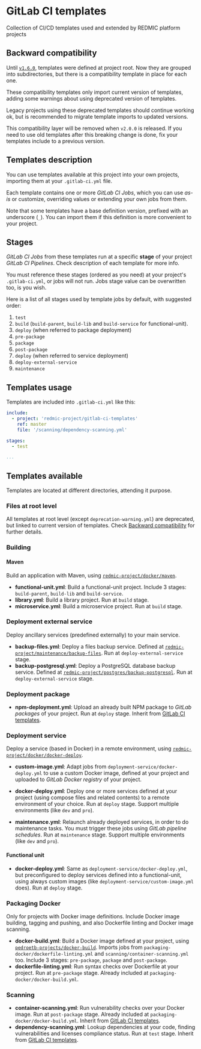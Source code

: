# GitLab CI templates

Collection of CI/CD templates used and extended by REDMIC platform projects

## Backward compatibility

Until [`v1.6.0`](https://gitlab.com/redmic-project/gitlab-ci-templates/-/releases/v1.6.0), templates were defined at project root. Now they are grouped into subdirectories, but there is a compatibility template in place for each one.

These compatibility templates only import current version of templates, adding some warnings about using deprecated version of templates.

Legacy projects using these deprecated templates should continue working ok, but is recommended to migrate template imports to updated versions.

This compatibility layer will be removed when `v2.0.0` is released. If you need to use old templates after this breaking change is done, fix your templates include to a previous version.

## Templates description

You can use templates available at this project into your own projects, importing them at your `.gitlab-ci.yml` file.

Each template contains one or more *GitLab CI Jobs*, which you can use *as-is* or customize, overriding values or extending your own jobs from them.

Note that some templates have a base definition version, prefixed with an underscore (`_`). You can import them if this definition is more convenient to your project.

## Stages

*GitLab CI Jobs* from these templates run at a specific **stage** of your project *GitLab CI Pipelines*. Check description of each template for more info.

You must reference these stages (ordered as you need) at your project's `.gitlab-ci.yml`, or jobs will not run. Jobs stage value can be overwritten too, is you wish.

Here is a list of all stages used by template jobs by default, with suggested order:

1. `test`
1. `build` (`build-parent`, `build-lib` and `build-service` for functional-unit).
1. `deploy` (when referred to package deployment)
1. `pre-package`
1. `package`
1. `post-package`
1. `deploy` (when referred to service deployment)
1. `deploy-external-service`
1. `maintenance`

## Templates usage

Templates are included into `.gitlab-ci.yml` like this:

```yaml
include:
  - project: 'redmic-project/gitlab-ci-templates'
    ref: master
    file: '/scanning/dependency-scanning.yml'

stages:
  - test

...
```

## Templates available

Templates are located at different directories, attending it purpose.

### Files at root level

All templates at root level (except `deprecation-warning.yml`) are deprecated, but linked to current version of templates. Check [Backward compatibility](#backward-compatibility) for further details.

### Building

#### Maven

Build an application with Maven, using [`redmic-project/docker/maven`](https://gitlab.com/redmic-project/docker/maven).

* **functional-unit.yml**: Build a functional-unit project. Include 3 stages: `build-parent`, `build-lib` and `build-service`.
* **library.yml**: Build a library project. Run at `build` stage.
* **microservice.yml**: Build a microservice project. Run at `build` stage.

### Deployment external service

Deploy ancillary services (predefined externally) to your main service.

* **backup-files.yml**: Deploy a files backup service. Defined at [`redmic-project/maintenance/backup-files`](https://gitlab.com/redmic-project/maintenance/backup-files). Run at `deploy-external-service` stage.
* **backup-postgresql.yml**: Deploy a PostgreSQL database backup service. Defined at [`redmic-project/postgres/backup-postgresql`](https://gitlab.com/redmic-project/postgres/backup-postgresql). Run at `deploy-external-service` stage.

### Deployment package

* **npm-deployment.yml**: Upload an already built NPM package to *GitLab packages* of your project. Run at `deploy` stage. Inherit from [GitLab CI templates](https://gitlab.com/gitlab-org/gitlab/-/blob/master/lib/gitlab/ci/templates).

### Deployment service

Deploy a service (based in Docker) in a remote environment, using [`redmic-project/docker/docker-deploy`](https://gitlab.com/redmic-project/docker/docker-deploy).

* **custom-image.yml**: Adapt jobs from `deployment-service/docker-deploy.yml` to use a custom Docker image, defined at your project and uploaded to *GitLab Docker registry* of your project.

* **docker-deploy.yml**: Deploy one or more services defined at your project (using compose files and related contents) to a remote environment of your choice. Run at `deploy` stage. Support multiple environments (like `dev` and `pro`).

* **maintenance.yml**: Relaunch already deployed services, in order to do maintenance tasks. You must trigger these jobs using *GitLab pipeline schedules*. Run at `maintenance` stage. Support multiple environments (like `dev` and `pro`).

#### Functional unit

* **docker-deploy.yml**: Same as `deployment-service/docker-deploy.yml`, but preconfigured to deploy services defined into a functional-unit, using always custom images (like `deployment-service/custom-image.yml` does). Run at `deploy` stage.

### Packaging Docker

Only for projects with Docker image definitions. Include Docker image building, tagging and pushing, and also Dockerfile linting and Docker image scanning.

* **docker-build.yml**: Build a Docker image defined at your project, using [`pedroetb-projects/docker-build`](https://gitlab.com/pedroetb-projects/docker-build). Imports jobs from `packaging-docker/dockerfile-linting.yml` and `scanning/container-scanning.yml` too. Include 3 stages: `pre-package`, `package` and `post-package`.
* **dockerfile-linting.yml**: Run syntax checks over Dockerfile at your project. Run at `pre-package` stage. Already included at `packaging-docker/docker-build.yml`.

### Scanning

* **container-scanning.yml**: Run vulnerability checks over your Docker image. Run at `post-package` stage. Already included at `packaging-docker/docker-build.yml`. Inherit from [GitLab CI templates](https://gitlab.com/gitlab-org/gitlab/-/blob/master/lib/gitlab/ci/templates).
* **dependency-scanning.yml**: Lookup dependencies at your code, finding vulnerabilities and licenses compliance status. Run at `test` stage. Inherit from [GitLab CI templates](https://gitlab.com/gitlab-org/gitlab/-/blob/master/lib/gitlab/ci/templates).

